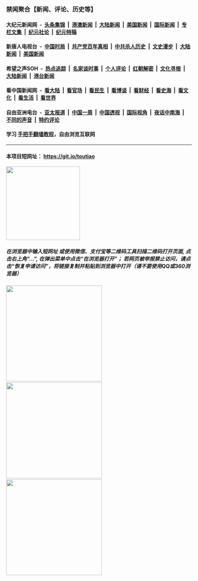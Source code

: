 ### 禁闻聚合【新闻、评论、历史等】

#### 大纪元新闻网 &nbsp;-&nbsp; [头条集锦](indexes/E头条集锦.md?t=02151044) &nbsp;|&nbsp; [港澳新闻](indexes/E港澳新闻.md?t=02151044)  &nbsp;|&nbsp; [大陆新闻](indexes/E大陆新闻.md?t=02151044) &nbsp;|&nbsp; [美国新闻](indexes/E美国新闻.md?t=02151044) &nbsp;|&nbsp; [国际新闻](indexes/E国际新闻.md?t=02151044) &nbsp;|&nbsp; [专栏文集](indexes/E专栏文集.md?t=02151044) &nbsp;|&nbsp; [纪元社论](indexes/E纪元社论.md?t=02151044) &nbsp;|&nbsp; [纪元特稿](indexes/E纪元特稿.md?t=02151044) 

#### 新唐人电视台 &nbsp;-&nbsp; [中国时局](indexes/N中国时局.md?t=02151044) &nbsp;|&nbsp; [共产党百年真相](indexes/N共产党百年真相.md?t=02151044) &nbsp;|&nbsp; [中共杀人历史](indexes/N中共杀人历史.md?t=02151044) &nbsp;|&nbsp; [文史漫步](indexes/N文史漫步.md?t=02151044) &nbsp;|&nbsp; [大陆新闻](indexes/N大陆新闻.md?t=02151044) &nbsp;|&nbsp; [美国新闻](indexes/N美国新闻.md?t=02151044)

#### 希望之声SOH &nbsp;-&nbsp; [热点追踪](indexes/H热点追踪.md?t=02151044) &nbsp;|&nbsp; [名家谈时事](indexes/H名家谈时事.md?t=02151044) &nbsp;|&nbsp; [个人评论](indexes/H个人评论.md?t=02151044)  &nbsp;|&nbsp; [红朝解密](indexes/H红朝解密.md?t=02151044) &nbsp;|&nbsp; [文化寻根](indexes/H文化寻根.md?t=02151044) &nbsp;|&nbsp; [大陆新闻](indexes/H大陆新闻.md?t=02151044) &nbsp;|&nbsp; [港台新闻](indexes/H港台新闻.md?t=02151044)

#### 看中国新闻网 &nbsp;-&nbsp; [看大陆](indexes/S看大陆.md?t=02151044) &nbsp;|&nbsp; [看官场](indexes/S看官场.md?t=02151044) &nbsp;|&nbsp; [看民生](indexes/S看民生.md?t=02151044)  &nbsp;|&nbsp; [看博谈](indexes/S看博谈.md?t=02151044) &nbsp;|&nbsp; [看财经](indexes/S看财经.md?t=02151044) &nbsp;|&nbsp; [看史海](indexes/S看史海.md?t=02151044) &nbsp;|&nbsp; [看文化](indexes/S看文化.md?t=02151044) &nbsp;|&nbsp; [看生活](indexes/S看生活.md?t=02151044) &nbsp;|&nbsp; [看世界](indexes/S看世界.md?t=02151044)

#### 自由亚洲电台 &nbsp;-&nbsp; [亚太报道](indexes/R亚太报道.md?t=02151044) &nbsp;|&nbsp; [中国一周](indexes/R中国一周.md?t=02151044) &nbsp;|&nbsp; [中国透视](indexes/R中国透视.md?t=02151044)  &nbsp;|&nbsp; [国际视角](indexes/R国际视角.md?t=02151044) &nbsp;|&nbsp; [夜话中南海](indexes/R夜话中南海.md?t=02151044) &nbsp;|&nbsp; [不同的声音](indexes/R不同的声音.md?t=02151044) &nbsp;|&nbsp; [特约评论](indexes/R特约评论.md?t=02151044)

#### 学习 [手把手翻墙教程](https://github.com/gfw-breaker/guides/wiki)，自由浏览互联网

----

#### 本项目短网址： https://git.io/toutiao
<img src="https://raw.githubusercontent.com/gfw-breaker/banned-news/master/scripts/img/qr.png" width="200px"/>  

##### 在浏览器中输入短网址 或使用微信、支付宝等二维码工具扫描二维码打开页面, 点击右上角"...", 在弹出菜单中点击“在浏览器打开”； 若网页被举报禁止访问，请点击“恢复申请访问”，将链接复制并粘贴到浏览器中打开（请不要使用QQ或360浏览器）

<img src="https://raw.githubusercontent.com/gfw-breaker/banned-news/master/scripts/img/1.png" width="260px"/> &nbsp; <img src="https://raw.githubusercontent.com/gfw-breaker/banned-news/master/scripts/img/2.png" width="260px"/> &nbsp; <img src="https://raw.githubusercontent.com/gfw-breaker/banned-news/master/scripts/img/3.png" width="260px"/>
